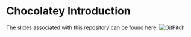 Chocolatey Introduction
===============

The slides associated with this repository can be found here: [![GitPitch](https://gitpitch.com/assets/badge.svg)](https://gitpitch.com/mkevenaar/ChocolateyIntroduction/master)
